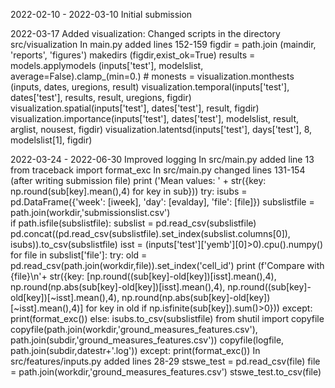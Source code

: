 2022-02-10 - 2022-03-10
Initial submission

2022-03-17
Added visualization:
Changed scripts in the directory src/visualization
In main.py added lines 152-159
        figdir = path.join (maindir, 'reports', 'figures')
        makedirs (figdir,exist_ok=True)
        results = models.applymodels (inputs['test'], modelslist, average=False).clamp_(min=0.)
        # monests = visualization.monthests (inputs, dates, uregions, result)
        visualization.temporal(inputs['test'], dates['test'], results, result, uregions, figdir)
        visualization.spatial(inputs['test'], dates['test'], result, figdir)
        visualization.importance(inputs['test'], dates['test'], modelslist, result, arglist, nousest, figdir)
        visualization.latentsd(inputs['test'], days['test'], 8, modelslist[1], figdir)

2022-03-24 - 2022-06-30
Improved logging
In src/main.py added line 13
from traceback import format_exc
In src/main.py changed lines 131-154 (after writing submission file)
	print ('Mean values: ' + str({key: np.round(sub[key].mean(),4) for key in sub}))
        try:
            isubs = pd.DataFrame({'week': [iweek], 'day': [evalday], 'file': [file]})
            subslistfile = path.join(workdir,'submissionslist.csv')            
            if path.isfile(subslistfile):
                subslist = pd.read_csv(subslistfile)
                pd.concat((pd.read_csv(subslistfile).set_index(subslist.columns[0]), isubs)).to_csv(subslistfile)
                isst = (inputs['test']['yemb'][0]>0).cpu().numpy()
                for file in subslist['file']:
                    try:
                        old = pd.read_csv(path.join(workdir,file)).set_index('cell_id')
                        print (f'Compare with {file}\n'+
                               str({key: [np.round((sub[key]-old[key])[isst].mean(),4), np.round(np.abs(sub[key]-old[key])[isst].mean(),4),
                                          np.round((sub[key]-old[key])[~isst].mean(),4), np.round(np.abs(sub[key]-old[key])[~isst].mean(),4)]
                                for key in old if np.isfinite(sub[key]).sum()>0}))
                    except:
                        print(format_exc())
            else:
                isubs.to_csv(subslistfile)
            from shutil import copyfile
            copyfile(path.join(workdir,'ground_measures_features.csv'), path.join(subdir,'ground_measures_features.csv'))
            copyfile(logfile, path.join(subdir,datestr+'.log'))
        except:
            print(format_exc())
In src/features/inputs.py added lines 28-29
	stswe_test = pd.read_csv(file)
        file = path.join(workdir,'ground_measures_features.csv')
        stswe_test.to_csv(file)